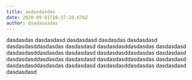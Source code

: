 ```yaml
---
title: asdasdasdas
date: 2020-09-01T16:37:20.676Z
author: dsadasasdas
---
```

dasdasdas dasdasdasd dasdasdasd dasdasdas dasdasdasd dasdasdasddasdasdas dasdasdasd dasdasdasddasdasdas dasdasdasd dasdasdasddasdasdas dasdasdasd dasdasdasddasdasdas dasdasdasd dasdasdasddasdasdas dasdasdasd dasdasdasddasdasdas dasdasdasd dasdasdasddasdasdas dasdasdasd dasdasdasddasdasdas dasdasdasd dasdasdasd